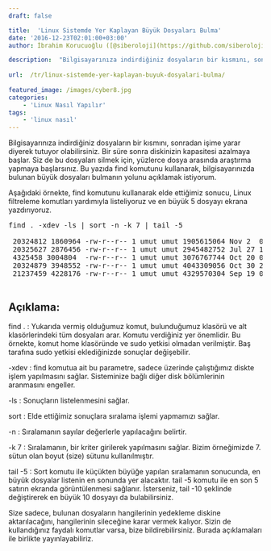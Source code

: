 ```yaml
---
draft: false

title:  'Linux Sistemde Yer Kaplayan Büyük Dosyaları Bulma'
date: '2016-12-23T02:01:00+03:00'
author: İbrahim Korucuoğlu ([@siberoloji](https://github.com/siberoloji))

description:  "Bilgisayarınıza indirdiğiniz dosyaların bir kısmını, sonradan işime yarar diyerek tutuyor olabilirsiniz. Bir süre sonra diskinizin kapasitesi azalmaya başlar. Siz de bu dosyaları silmek için, yüzlerce dosya arasında araştırma yapmaya başlarsınız. Bu yazıda find komutunu kullanarak, bilgisayarınızda bulunan büyük dosyaları bulmanın\_yolunu açıklamak istiyorum." 
 
url:  /tr/linux-sistemde-yer-kaplayan-buyuk-dosyalari-bulma/
 
featured_image: /images/cyber8.jpg
categories:
    - 'Linux Nasıl Yapılır'
tags:
    - 'linux nasıl'
---
```



Bilgisayarınıza indirdiğiniz dosyaların bir kısmını, sonradan işime yarar diyerek tutuyor olabilirsiniz. Bir süre sonra diskinizin kapasitesi azalmaya başlar. Siz de bu dosyaları silmek için, yüzlerce dosya arasında araştırma yapmaya başlarsınız. Bu yazıda find komutunu kullanarak, bilgisayarınızda bulunan büyük dosyaları bulmanın yolunu açıklamak istiyorum.



Aşağıdaki örnekte, find komutunu kullanarak elde ettiğimiz sonucu, Linux filtreleme komutları yardımıyla listeliyoruz ve en büyük 5 dosyayı ekrana yazdırıyoruz.


<!-- wp:preformatted -->
<pre class="wp-block-preformatted">find . -xdev -ls | sort -n -k 7 | tail -5

 20324812 1860964 -rw-r--r-- 1 umut umut 1905615064 Nov 2  00:40 ./Downloads/ubuntu1604_amd64.deb
 20325627 2876456 -rw-r--r-- 1 umut umut 2945482752 Jul 27 11:37 ./Downloads/linux-2016.1-amd64.iso
 4325458 3004804  -rw-r--r-- 1 umut umut 3076767744 Oct 20 06:51 ./Downloads/ad64.iso
 20324879 3948552 -rw-r--r-- 1 umut umut 4043309056 Oct 30 2015  ./Downloads/rhel-x86_64-dvd.iso
 21237459 4228176 -rw-r--r-- 1 umut umut 4329570304 Sep 19 07:18 ./Downloads/CentOS-7-64-DVD.iso

</pre>
<!-- /wp:preformatted -->


## Açıklama:



find .  : Yukarıda vermiş olduğumuz komut, bulunduğumuz klasörü ve alt klasörlerindeki tüm dosyaları arar. Komutu verdiğiniz yer önemlidir. Bu örnekte, komut home klasöründe ve sudo yetkisi olmadan verilmiştir. Baş tarafına sudo yetkisi eklediğinizde sonuçlar değişebilir.



-xdev  : find komutua ait bu parametre, sadece üzerinde çalıştığımız diskte işlem yapılmasını sağlar. Sisteminize bağlı diğer disk bölümlerinin aranmasını engeller.



-ls  : Sonuçların listelenmesini sağlar.



sort  : Elde ettiğimiz sonuçlara sıralama işlemi yapmamızı sağlar.



-n  : Sıralamanın sayılar değerlerle yapılacağını belirtir.



-k 7  : Sıralamanın, bir kriter girilerek yapılmasını sağlar. Bizim örneğimizde 7. sütun olan boyut (size) sütunu kullanılmıştır.



tail -5  : Sort komutu ile küçükten büyüğe yapılan sıralamanın sonucunda, en büyük dosyalar listenin en sonunda yer alacaktır. tail -5  komutu ile en son 5 satırın ekranda görüntülenmesi sağlanır. İsterseniz, tail -10  şeklinde değiştirerek en büyük 10 dosyayı da bulabilirsiniz.



Size sadece, bulunan dosyaların hangilerinin yedekleme diskine aktarılacağını, hangilerinin sileceğine karar vermek kalıyor. Sizin de kullandığınız faydalı komutlar varsa, bize bildirebilirsiniz. Burada açıklamaları ile birlikte yayınlayabiliriz.
